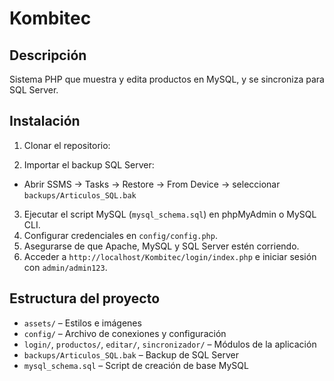 # Kombitec

## Descripción
Sistema PHP que muestra y edita productos en MySQL, y se sincroniza para SQL Server.

## Instalación
1. Clonar el repositorio:

2. Importar el backup SQL Server:
- Abrir SSMS → Tasks → Restore → From Device → seleccionar `backups/Articulos_SQL.bak`

3. Ejecutar el script MySQL (`mysql_schema.sql`) en phpMyAdmin o MySQL CLI.
4. Configurar credenciales en `config/config.php`.
5. Asegurarse de que Apache, MySQL y SQL Server estén corriendo.
6. Acceder a `http://localhost/Kombitec/login/index.php` e iniciar sesión con `admin/admin123`.


## Estructura del proyecto
- `assets/` – Estilos e imágenes
- `config/` – Archivo de conexiones y configuración
- `login/`, `productos/`, `editar/`, `sincronizador/` – Módulos de la aplicación
- `backups/Articulos_SQL.bak` – Backup de SQL Server
- `mysql_schema.sql` – Script de creación de base MySQL
